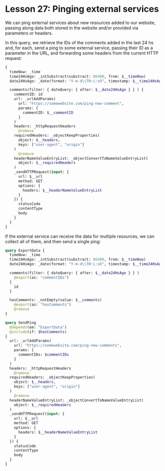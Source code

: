 # Lesson 27: Pinging external services

We can ping external services about new resources added to our website, passing along data both stored in the website and/or provided via parameters or headers.

In this query, we retrieve the IDs of the comments added in the last 24 hs and, for each, send a ping to some external service, passing their ID as a parameter in the URL, and forwarding some headers from the current HTTP request:

```graphql
{
  timeNow: _time  
  time24HsAgo: _intSubstract(substract: 86400, from: $__timeNow)
  date24HsAgo: _date(format: "Y-m-d\\TH:i:sO", timestamp: $__time24HsAgo)

  comments(filter: { dateQuery: { after: $__date24HsAgo } } ) {
    commentID: id
    url: _urlAddParams(
      url: "https://somewebsite.com/ping-new-comment",
      params: {
        commentID: $__commentID
      }
    )
    headers: _httpRequestHeaders
      @remove
    requiredHeaders: _objectKeepProperties(
      object: $__headers,
      keys: ["user-agent", "origin"]
    )
      @remove
    headerNameValueEntryList: _objectConvertToNameValueEntryList(
      object: $__requiredHeaders
    )
    _sendHTTPRequest(input: {
      url: $__url
      method: GET
      options: {
        headers: $__headerNameValueEntryList
      }
    }) {
      statusCode
      contentType
      body
    }
  }
}
```

If the external service can receive the data for multiple resources, we can collect all of them, and then send a single ping:

```graphql
query ExportData {
  timeNow: _time  
  time24HsAgo: _intSubstract(substract: 86400, from: $__timeNow)
  date24HsAgo: _date(format: "Y-m-d\\TH:i:sO", timestamp: $__time24HsAgo)

  comments(filter: { dateQuery: { after: $__date24HsAgo } } )
    @export(as: "commentIDs")
  {
    id
  }

  hasComments: _notEmpty(value: $__comments)
    @export(as: "hasComments")
    @remove
}

query SendPing
  @depends(on: "ExportData")
  @include(if: $hasComments)
{
  url: _urlAddParams(
    url: "https://somewebsite.com/ping-new-comments",
    params: {
      commentIDs: $commentIDs
    }
  )
  headers: _httpRequestHeaders
    @remove
  requiredHeaders: _objectKeepProperties(
    object: $__headers,
    keys: ["user-agent", "origin"]
  )
    @remove
  headerNameValueEntryList: _objectConvertToNameValueEntryList(
    object: $__requiredHeaders
  )
  _sendHTTPRequest(input: {
    url: $__url
    method: GET
    options: {
      headers: $__headerNameValueEntryList
    }
  }) {
    statusCode
    contentType
    body
  }
}
```
